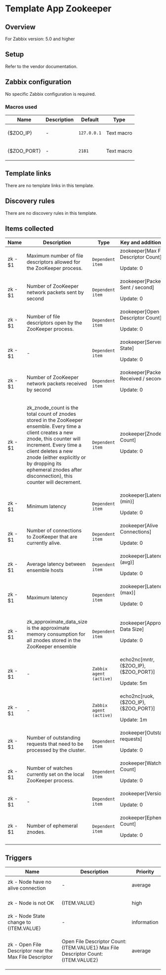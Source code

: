 # Template App Zookeeper

## Overview

For Zabbix version: 5.0 and higher

## Setup

Refer to the vendor documentation.

## Zabbix configuration

No specific Zabbix configuration is required.

### Macros used

|Name|Description|Default|Type|
|----|-----------|-------|----|
|{$ZOO_IP}|<p>-</p>|`127.0.0.1`|Text macro|
|{$ZOO_PORT}|<p>-</p>|`2181`|Text macro|
## Template links

There are no template links in this template.

## Discovery rules

There are no discovery rules in this template.

## Items collected

|Name|Description|Type|Key and additional info|
|----|-----------|----|----|
|zk - $1|<p>Maximum number of file descriptors allowed for the ZooKeeper process.</p>|`Dependent item`|zookeeper[Max File Descriptor Count]<p>Update: 0</p>|
|zk - $1|<p>Number of ZooKeeper network packets sent by second</p>|`Dependent item`|zookeeper[Packets Sent / second]<p>Update: 0</p>|
|zk - $1|<p>Number of file descriptors open by the ZooKeeper process.</p>|`Dependent item`|zookeeper[Open File Descriptor Count]<p>Update: 0</p>|
|zk - $1|<p>-</p>|`Dependent item`|zookeeper[Server State]<p>Update: 0</p>|
|zk - $1|<p>Number of ZooKeeper network packets received by second</p>|`Dependent item`|zookeeper[Packets Received / second]<p>Update: 0</p>|
|zk - $1|<p>zk_znode_count is the total count of znodes stored in the ZooKeeper ensemble. Every time a client creates a new znode, this counter will increment. Every time a client deletes a new znode (either explicitly or by dropping its ephemeral znodes after disconnection), this counter will decrement.</p>|`Dependent item`|zookeeper[Znode Count]<p>Update: 0</p>|
|zk - $1|<p>Minimum latency</p>|`Dependent item`|zookeeper[Latency (min)]<p>Update: 0</p>|
|zk - $1|<p>Number of connections to ZooKeeper that are currently alive.</p>|`Dependent item`|zookeeper[Alive Connections]<p>Update: 0</p>|
|zk - $1|<p>Average latency between ensemble hosts</p>|`Dependent item`|zookeeper[Latency (avg)]<p>Update: 0</p>|
|zk - $1|<p>Maximum latency</p>|`Dependent item`|zookeeper[Latency (max)]<p>Update: 0</p>|
|zk - $1|<p>zk_approximate_data_size is the approximate memory consumption for all znodes stored in the ZooKeeper ensemble</p>|`Dependent item`|zookeeper[Approximate Data Size]<p>Update: 0</p>|
|zk - $1|<p>-</p>|`Zabbix agent (active)`|echo2nc[mntr,{$ZOO_IP},{$ZOO_PORT}]<p>Update: 5m</p>|
|zk - $1|<p>-</p>|`Zabbix agent (active)`|echo2nc[ruok,{$ZOO_IP},{$ZOO_PORT}]<p>Update: 1m</p>|
|zk - $1|<p>Number of outstanding requests that need to be processed by the cluster.</p>|`Dependent item`|zookeeper[Outstanding requests]<p>Update: 0</p>|
|zk - $1|<p>Number of watches currently set on the local ZooKeeper process.</p>|`Dependent item`|zookeeper[Watch Count]<p>Update: 0</p>|
|zk - $1|<p>-</p>|`Dependent item`|zookeeper[Version]<p>Update: 0</p>|
|zk - $1|<p>Number of ephemeral znodes.</p>|`Dependent item`|zookeeper[Ephemerals Count]<p>Update: 0</p>|
## Triggers

|Name|Description|Priority|
|----|-----------|----|
|zk - Node have no alive connection|<p>-</p>|average|
|zk - Node is not OK|<p>{ITEM.VALUE}</p>|high|
|zk - Node State change to {ITEM.VALUE}|<p>-</p>|information|
|zk - Open File Descriptor near the Max File Descriptor|<p>Open File Descriptor Count: {ITEM.VALUE1} Max File Descriptor Count: {ITEM.VALUE2}</p>|average|
